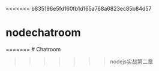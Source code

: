 <<<<<<< b835196e5fd160fb1d165a768a6823ec85b84d57
# nodechatroom
=======
﻿# Chatroom


>>>>>>> nodejs实战第二章
